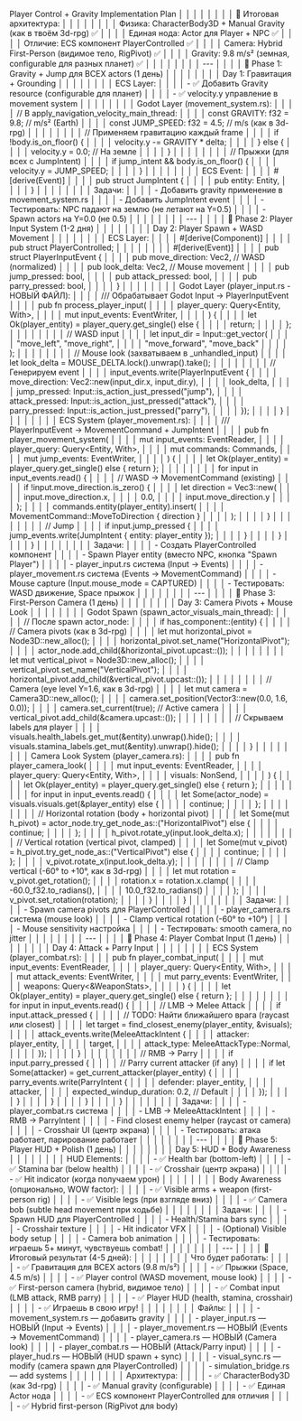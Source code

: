 Player Control + Gravity Implementation Plan                                                                                                                                                             │ │
│ │                                                                                                                                                                                                          │ │
│ │ 🎯 Итоговая архитектура:                                                                                                                                                                                 │ │
│ │                                                                                                                                                                                                          │ │
│ │ Физика: CharacterBody3D + Manual Gravity (как в твоём 3d-rpg) ✅                                                                                                                                          │ │
│ │ Единая нода: Actor для Player + NPC ✅                                                                                                                                                                    │ │
│ │ Отличие: ECS компонент PlayerControlled ✅                                                                                                                                                                │ │
│ │ Camera: Hybrid First-Person (видимое тело, RigPivot) ✅                                                                                                                                                   │ │
│ │ Gravity: 9.8 m/s² (земная, configurable для разных планет) ✅                                                                                                                                             │ │
│ │                                                                                                                                                                                                          │ │
│ │ ---                                                                                                                                                                                                      │ │
│ │ 📅 Phase 1: Gravity + Jump для ВСЕХ actors (1 день)                                                                                                                                                      │ │
│ │                                                                                                                                                                                                          │ │
│ │ Day 1: Гравитация + Grounding                                                                                                                                                                            │ │
│ │                                                                                                                                                                                                          │ │
│ │ ECS Layer:                                                                                                                                                                                               │ │
│ │ - ✅ Добавить Gravity resource (configurable для планет)                                                                                                                                                  │ │
│ │ - ✅ velocity.y управление в movement system                                                                                                                                                              │ │
│ │                                                                                                                                                                                                          │ │
│ │ Godot Layer (movement_system.rs):                                                                                                                                                                        │ │
│ │ // В apply_navigation_velocity_main_thread:                                                                                                                                                              │ │
│ │ const GRAVITY: f32 = 9.8; // m/s² (Earth)                                                                                                                                                                │ │
│ │ const JUMP_SPEED: f32 = 4.5; // m/s (как в 3d-rpg)                                                                                                                                                       │ │
│ │                                                                                                                                                                                                          │ │
│ │ // Применяем гравитацию каждый frame                                                                                                                                                                     │ │
│ │ if !body.is_on_floor() {                                                                                                                                                                                 │ │
│ │     velocity.y -= GRAVITY * delta;                                                                                                                                                                       │ │
│ │ } else {                                                                                                                                                                                                 │ │
│ │     velocity.y = 0.0; // На земле                                                                                                                                                                        │ │
│ │ }                                                                                                                                                                                                        │ │
│ │                                                                                                                                                                                                          │ │
│ │ // Прыжки (для всех с JumpIntent)                                                                                                                                                                        │ │
│ │ if jump_intent && body.is_on_floor() {                                                                                                                                                                   │ │
│ │     velocity.y = JUMP_SPEED;                                                                                                                                                                             │ │
│ │ }                                                                                                                                                                                                        │ │
│ │                                                                                                                                                                                                          │ │
│ │ ECS Event:                                                                                                                                                                                               │ │
│ │ #[derive(Event)]                                                                                                                                                                                         │ │
│ │ pub struct JumpIntent {                                                                                                                                                                                  │ │
│ │     pub entity: Entity,                                                                                                                                                                                  │ │
│ │ }                                                                                                                                                                                                        │ │
│ │                                                                                                                                                                                                          │ │
│ │ Задачи:                                                                                                                                                                                                  │ │
│ │ - Добавить gravity применение в movement_system.rs                                                                                                                                                       │ │
│ │ - Добавить JumpIntent event                                                                                                                                                                              │ │
│ │ - Тестировать: NPC падают на землю (не летают на Y=0.5)                                                                                                                                                  │ │
│ │ - Spawn actors на Y=0.0 (не 0.5)                                                                                                                                                                         │ │
│ │                                                                                                                                                                                                          │ │
│ │ ---                                                                                                                                                                                                      │ │
│ │ 📅 Phase 2: Player Input System (1-2 дня)                                                                                                                                                                │ │
│ │                                                                                                                                                                                                          │ │
│ │ Day 2: Player Spawn + WASD Movement                                                                                                                                                                      │ │
│ │                                                                                                                                                                                                          │ │
│ │ ECS Layer:                                                                                                                                                                                               │ │
│ │ #[derive(Component)]                                                                                                                                                                                     │ │
│ │ pub struct PlayerControlled;                                                                                                                                                                             │ │
│ │                                                                                                                                                                                                          │ │
│ │ #[derive(Event)]                                                                                                                                                                                         │ │
│ │ pub struct PlayerInputEvent {                                                                                                                                                                            │ │
│ │     pub move_direction: Vec2,      // WASD (normalized)                                                                                                                                                  │ │
│ │     pub look_delta: Vec2,           // Mouse movement                                                                                                                                                    │ │
│ │     pub jump_pressed: bool,                                                                                                                                                                              │ │
│ │     pub attack_pressed: bool,                                                                                                                                                                            │ │
│ │     pub parry_pressed: bool,                                                                                                                                                                             │ │
│ │ }                                                                                                                                                                                                        │ │
│ │                                                                                                                                                                                                          │ │
│ │ Godot Layer (player_input.rs - НОВЫЙ ФАЙЛ):                                                                                                                                                              │ │
│ │ /// Обрабатывает Godot Input → PlayerInputEvent                                                                                                                                                          │ │
│ │ pub fn process_player_input(                                                                                                                                                                             │ │
│ │     player_query: Query<Entity, With<PlayerControlled>>,                                                                                                                                                 │ │
│ │     mut input_events: EventWriter<PlayerInputEvent>,                                                                                                                                                     │ │
│ │ ) {                                                                                                                                                                                                      │ │
│ │     let Ok(player_entity) = player_query.get_single() else {                                                                                                                                             │ │
│ │         return;                                                                                                                                                                                          │ │
│ │     };                                                                                                                                                                                                   │ │
│ │                                                                                                                                                                                                          │ │
│ │     // WASD input                                                                                                                                                                                        │ │
│ │     let input_dir = Input::get_vector(                                                                                                                                                                   │ │
│ │         "move_left", "move_right",                                                                                                                                                                       │ │
│ │         "move_forward", "move_back"                                                                                                                                                                      │ │
│ │     );                                                                                                                                                                                                   │ │
│ │                                                                                                                                                                                                          │ │
│ │     // Mouse look (захватываем в _unhandled_input)                                                                                                                                                       │ │
│ │     let look_delta = MOUSE_DELTA.lock().unwrap().take();                                                                                                                                                 │ │
│ │                                                                                                                                                                                                          │ │
│ │     // Генерируем event                                                                                                                                                                                  │ │
│ │     input_events.write(PlayerInputEvent {                                                                                                                                                                │ │
│ │         move_direction: Vec2::new(input_dir.x, input_dir.y),                                                                                                                                             │ │
│ │         look_delta,                                                                                                                                                                                      │ │
│ │         jump_pressed: Input::is_action_just_pressed("jump"),                                                                                                                                             │ │
│ │         attack_pressed: Input::is_action_just_pressed("attack"),                                                                                                                                         │ │
│ │         parry_pressed: Input::is_action_just_pressed("parry"),                                                                                                                                           │ │
│ │     });                                                                                                                                                                                                  │ │
│ │ }                                                                                                                                                                                                        │ │
│ │                                                                                                                                                                                                          │ │
│ │ ECS System (player_movement.rs):                                                                                                                                                                         │ │
│ │ /// PlayerInputEvent → MovementCommand + JumpIntent                                                                                                                                                      │ │
│ │ pub fn player_movement_system(                                                                                                                                                                           │ │
│ │     mut input_events: EventReader<PlayerInputEvent>,                                                                                                                                                     │ │
│ │     player_query: Query<Entity, With<PlayerControlled>>,                                                                                                                                                 │ │
│ │     mut commands: Commands,                                                                                                                                                                              │ │
│ │     mut jump_events: EventWriter<JumpIntent>,                                                                                                                                                            │ │
│ │ ) {                                                                                                                                                                                                      │ │
│ │     let Ok(player_entity) = player_query.get_single() else { return };                                                                                                                                   │ │
│ │                                                                                                                                                                                                          │ │
│ │     for input in input_events.read() {                                                                                                                                                                   │ │
│ │         // WASD → MovementCommand (existing)                                                                                                                                                             │ │
│ │         if !input.move_direction.is_zero() {                                                                                                                                                             │ │
│ │             let direction = Vec3::new(                                                                                                                                                                   │ │
│ │                 input.move_direction.x,                                                                                                                                                                  │ │
│ │                 0.0,                                                                                                                                                                                     │ │
│ │                 input.move_direction.y                                                                                                                                                                   │ │
│ │             );                                                                                                                                                                                           │ │
│ │             commands.entity(player_entity).insert(                                                                                                                                                       │ │
│ │                 MovementCommand::MoveToDirection { direction }                                                                                                                                           │ │
│ │             );                                                                                                                                                                                           │ │
│ │         }                                                                                                                                                                                                │ │
│ │                                                                                                                                                                                                          │ │
│ │         // Jump                                                                                                                                                                                          │ │
│ │         if input.jump_pressed {                                                                                                                                                                          │ │
│ │             jump_events.write(JumpIntent { entity: player_entity });                                                                                                                                     │ │
│ │         }                                                                                                                                                                                                │ │
│ │     }                                                                                                                                                                                                    │ │
│ │ }                                                                                                                                                                                                        │ │
│ │                                                                                                                                                                                                          │ │
│ │ Задачи:                                                                                                                                                                                                  │ │
│ │ - Создать PlayerControlled компонент                                                                                                                                                                     │ │
│ │ - Spawn Player entity (вместо NPC, кнопка "Spawn Player")                                                                                                                                                │ │
│ │ - player_input.rs система (Input → Events)                                                                                                                                                               │ │
│ │ - player_movement.rs система (Events → MovementCommand)                                                                                                                                                  │ │
│ │ - Mouse capture (Input.mouse_mode = CAPTURED)                                                                                                                                                            │ │
│ │ - Тестировать: WASD движение, Space прыжок                                                                                                                                                               │ │
│ │                                                                                                                                                                                                          │ │
│ │ ---                                                                                                                                                                                                      │ │
│ │ 📅 Phase 3: First-Person Camera (1 день)                                                                                                                                                                 │ │
│ │                                                                                                                                                                                                          │ │
│ │ Day 3: Camera Pivots + Mouse Look                                                                                                                                                                        │ │
│ │                                                                                                                                                                                                          │ │
│ │ Godot Spawn (spawn_actor_visuals_main_thread):                                                                                                                                                           │ │
│ │ // После spawn actor_node:                                                                                                                                                                               │ │
│ │ if has_component::<PlayerControlled>(entity) {                                                                                                                                                           │ │
│ │     // Camera pivots (как в 3d-rpg)                                                                                                                                                                      │ │
│ │     let mut horizontal_pivot = Node3D::new_alloc();                                                                                                                                                      │ │
│ │     horizontal_pivot.set_name("HorizontalPivot");                                                                                                                                                        │ │
│ │     actor_node.add_child(&horizontal_pivot.upcast::<Node>());                                                                                                                                            │ │
│ │                                                                                                                                                                                                          │ │
│ │     let mut vertical_pivot = Node3D::new_alloc();                                                                                                                                                        │ │
│ │     vertical_pivot.set_name("VerticalPivot");                                                                                                                                                            │ │
│ │     horizontal_pivot.add_child(&vertical_pivot.upcast::<Node>());                                                                                                                                        │ │
│ │                                                                                                                                                                                                          │ │
│ │     // Camera (eye level Y=1.6, как в 3d-rpg)                                                                                                                                                            │ │
│ │     let mut camera = Camera3D::new_alloc();                                                                                                                                                              │ │
│ │     camera.set_position(Vector3::new(0.0, 1.6, 0.0));                                                                                                                                                    │ │
│ │     camera.set_current(true); // Active camera                                                                                                                                                           │ │
│ │     vertical_pivot.add_child(&camera.upcast::<Node>());                                                                                                                                                  │ │
│ │                                                                                                                                                                                                          │ │
│ │     // Скрываем labels для player                                                                                                                                                                        │ │
│ │     visuals.health_labels.get_mut(&entity).unwrap().hide();                                                                                                                                              │ │
│ │     visuals.stamina_labels.get_mut(&entity).unwrap().hide();                                                                                                                                             │ │
│ │ }                                                                                                                                                                                                        │ │
│ │                                                                                                                                                                                                          │ │
│ │ Camera Look System (player_camera.rs):                                                                                                                                                                   │ │
│ │ pub fn player_camera_look(                                                                                                                                                                               │ │
│ │     mut input_events: EventReader<PlayerInputEvent>,                                                                                                                                                     │ │
│ │     player_query: Query<Entity, With<PlayerControlled>>,                                                                                                                                                 │ │
│ │     visuals: NonSend<VisualRegistry>,                                                                                                                                                                    │ │
│ │ ) {                                                                                                                                                                                                      │ │
│ │     let Ok(player_entity) = player_query.get_single() else { return };                                                                                                                                   │ │
│ │                                                                                                                                                                                                          │ │
│ │     for input in input_events.read() {                                                                                                                                                                   │ │
│ │         let Some(actor_node) = visuals.visuals.get(&player_entity) else {                                                                                                                                │ │
│ │             continue;                                                                                                                                                                                    │ │
│ │         };                                                                                                                                                                                               │ │
│ │                                                                                                                                                                                                          │ │
│ │         // Horizontal rotation (body + horizontal pivot)                                                                                                                                                 │ │
│ │         let Some(mut h_pivot) = actor_node.try_get_node_as::<Node3D>("HorizontalPivot") else {                                                                                                           │ │
│ │             continue;                                                                                                                                                                                    │ │
│ │         };                                                                                                                                                                                               │ │
│ │         h_pivot.rotate_y(input.look_delta.x);                                                                                                                                                            │ │
│ │                                                                                                                                                                                                          │ │
│ │         // Vertical rotation (vertical pivot, clamped)                                                                                                                                                   │ │
│ │         let Some(mut v_pivot) = h_pivot.try_get_node_as::<Node3D>("VerticalPivot") else {                                                                                                                │ │
│ │             continue;                                                                                                                                                                                    │ │
│ │         };                                                                                                                                                                                               │ │
│ │         v_pivot.rotate_x(input.look_delta.y);                                                                                                                                                            │ │
│ │                                                                                                                                                                                                          │ │
│ │         // Clamp vertical (-60° to +10°, как в 3d-rpg)                                                                                                                                                   │ │
│ │         let mut rotation = v_pivot.get_rotation();                                                                                                                                                       │ │
│ │         rotation.x = rotation.x.clamp(                                                                                                                                                                   │ │
│ │             -60.0_f32.to_radians(),                                                                                                                                                                      │ │
│ │             10.0_f32.to_radians()                                                                                                                                                                        │ │
│ │         );                                                                                                                                                                                               │ │
│ │         v_pivot.set_rotation(rotation);                                                                                                                                                                  │ │
│ │     }                                                                                                                                                                                                    │ │
│ │ }                                                                                                                                                                                                        │ │
│ │                                                                                                                                                                                                          │ │
│ │ Задачи:                                                                                                                                                                                                  │ │
│ │ - Spawn camera pivots для PlayerControlled                                                                                                                                                               │ │
│ │ - player_camera.rs система (mouse look)                                                                                                                                                                  │ │
│ │ - Clamp vertical rotation (-60° to +10°)                                                                                                                                                                 │ │
│ │ - Mouse sensitivity настройка                                                                                                                                                                            │ │
│ │ - Тестировать: smooth camera, no jitter                                                                                                                                                                  │ │
│ │                                                                                                                                                                                                          │ │
│ │ ---                                                                                                                                                                                                      │ │
│ │ 📅 Phase 4: Player Combat Input (1 день)                                                                                                                                                                 │ │
│ │                                                                                                                                                                                                          │ │
│ │ Day 4: Attack + Parry Input                                                                                                                                                                              │ │
│ │                                                                                                                                                                                                          │ │
│ │ ECS System (player_combat.rs):                                                                                                                                                                           │ │
│ │ pub fn player_combat_input(                                                                                                                                                                              │ │
│ │     mut input_events: EventReader<PlayerInputEvent>,                                                                                                                                                     │ │
│ │     player_query: Query<Entity, With<PlayerControlled>>,                                                                                                                                                 │ │
│ │     mut attack_events: EventWriter<MeleeAttackIntent>,                                                                                                                                                   │ │
│ │     mut parry_events: EventWriter<ParryIntent>,                                                                                                                                                          │ │
│ │     weapons: Query<&WeaponStats>,                                                                                                                                                                        │ │
│ │ ) {                                                                                                                                                                                                      │ │
│ │     let Ok(player_entity) = player_query.get_single() else { return };                                                                                                                                   │ │
│ │                                                                                                                                                                                                          │ │
│ │     for input in input_events.read() {                                                                                                                                                                   │ │
│ │         // LMB → Melee Attack                                                                                                                                                                            │ │
│ │         if input.attack_pressed {                                                                                                                                                                        │ │
│ │             // TODO: Найти ближайшего врага (raycast или closest)                                                                                                                                        │ │
│ │             let target = find_closest_enemy(player_entity, &visuals);                                                                                                                                    │ │
│ │             attack_events.write(MeleeAttackIntent {                                                                                                                                                      │ │
│ │                 attacker: player_entity,                                                                                                                                                                 │ │
│ │                 target,                                                                                                                                                                                  │ │
│ │                 attack_type: MeleeAttackType::Normal,                                                                                                                                                    │ │
│ │             });                                                                                                                                                                                          │ │
│ │         }                                                                                                                                                                                                │ │
│ │                                                                                                                                                                                                          │ │
│ │         // RMB → Parry                                                                                                                                                                                   │ │
│ │         if input.parry_pressed {                                                                                                                                                                         │ │
│ │             // Parry current attacker (if any)                                                                                                                                                           │ │
│ │             if let Some(attacker) = get_current_attacker(player_entity) {                                                                                                                                │ │
│ │                 parry_events.write(ParryIntent {                                                                                                                                                         │ │
│ │                     defender: player_entity,                                                                                                                                                             │ │
│ │                     attacker,                                                                                                                                                                            │ │
│ │                     expected_windup_duration: 0.2, // Default                                                                                                                                            │ │
│ │                 });                                                                                                                                                                                      │ │
│ │             }                                                                                                                                                                                            │ │
│ │         }                                                                                                                                                                                                │ │
│ │     }                                                                                                                                                                                                    │ │
│ │ }                                                                                                                                                                                                        │ │
│ │                                                                                                                                                                                                          │ │
│ │ Задачи:                                                                                                                                                                                                  │ │
│ │ - player_combat.rs система                                                                                                                                                                               │ │
│ │ - LMB → MeleeAttackIntent                                                                                                                                                                                │ │
│ │ - RMB → ParryIntent                                                                                                                                                                                      │ │
│ │ - Find closest enemy helper (raycast от camera)                                                                                                                                                          │ │
│ │ - Crosshair UI (центр экрана)                                                                                                                                                                            │ │
│ │ - Тестировать: атака работает, парирование работает                                                                                                                                                      │ │
│ │                                                                                                                                                                                                          │ │
│ │ ---                                                                                                                                                                                                      │ │
│ │ 📅 Phase 5: Player HUD + Polish (1 день)                                                                                                                                                                 │ │
│ │                                                                                                                                                                                                          │ │
│ │ Day 5: HUD + Body Awareness                                                                                                                                                                              │ │
│ │                                                                                                                                                                                                          │ │
│ │ HUD Elements:                                                                                                                                                                                            │ │
│ │ - ✅ Health bar (bottom-left)                                                                                                                                                                             │ │
│ │ - ✅ Stamina bar (below health)                                                                                                                                                                           │ │
│ │ - ✅ Crosshair (центр экрана)                                                                                                                                                                             │ │
│ │ - ✅ Hit indicator (когда получаем урон)                                                                                                                                                                  │ │
│ │                                                                                                                                                                                                          │ │
│ │ Body Awareness (опционально, WOW factor):                                                                                                                                                                │ │
│ │ - ✅ Visible arms + weapon (first-person rig)                                                                                                                                                             │ │
│ │ - ✅ Visible legs (при взгляде вниз)                                                                                                                                                                      │ │
│ │ - ✅ Camera bob (subtle head movement при ходьбе)                                                                                                                                                         │ │
│ │                                                                                                                                                                                                          │ │
│ │ Задачи:                                                                                                                                                                                                  │ │
│ │ - Spawn HUD для PlayerControlled                                                                                                                                                                         │ │
│ │ - Health/Stamina bars sync                                                                                                                                                                               │ │
│ │ - Crosshair texture                                                                                                                                                                                      │ │
│ │ - Hit indicator VFX                                                                                                                                                                                      │ │
│ │ - (Optional) Visible body setup                                                                                                                                                                          │ │
│ │ - Camera bob animation                                                                                                                                                                                   │ │
│ │ - Тестировать: играешь 5+ минут, чувствуешь combat!                                                                                                                                                      │ │
│ │                                                                                                                                                                                                          │ │
│ │ ---                                                                                                                                                                                                      │ │
│ │ 🎯 Итоговый результат (4-5 дней):                                                                                                                                                                        │ │
│ │                                                                                                                                                                                                          │ │
│ │ Что будет работать:                                                                                                                                                                                      │ │
│ │ - ✅ Гравитация для ВСЕХ actors (9.8 m/s²)                                                                                                                                                                │ │
│ │ - ✅ Прыжки (Space, 4.5 m/s)                                                                                                                                                                              │ │
│ │ - ✅ Player control (WASD movement, mouse look)                                                                                                                                                           │ │
│ │ - ✅ First-person camera (hybrid, видимое тело)                                                                                                                                                           │ │
│ │ - ✅ Combat input (LMB attack, RMB parry)                                                                                                                                                                 │ │
│ │ - ✅ Player HUD (health, stamina, crosshair)                                                                                                                                                              │ │
│ │ - ✅ Играешь в свою игру!                                                                                                                                                                                 │ │
│ │                                                                                                                                                                                                          │ │
│ │ Файлы:                                                                                                                                                                                                   │ │
│ │ - movement_system.rs — добавить gravity                                                                                                                                                                  │ │
│ │ - player_input.rs — НОВЫЙ (Input → Events)                                                                                                                                                               │ │
│ │ - player_movement.rs — НОВЫЙ (Events → MovementCommand)                                                                                                                                                  │ │
│ │ - player_camera.rs — НОВЫЙ (Camera look)                                                                                                                                                                 │ │
│ │ - player_combat.rs — НОВЫЙ (Attack/Parry input)                                                                                                                                                          │ │
│ │ - player_hud.rs — НОВЫЙ (HUD spawn + sync)                                                                                                                                                               │ │
│ │ - visual_sync.rs — modify (camera spawn для PlayerControlled)                                                                                                                                            │ │
│ │ - simulation_bridge.rs — add systems                                                                                                                                                                     │ │
│ │                                                                                                                                                                                                          │ │
│ │ Архитектура:                                                                                                                                                                                             │ │
│ │ - ✅ CharacterBody3D (как 3d-rpg)                                                                                                                                                                         │ │
│ │ - ✅ Manual gravity (configurable)                                                                                                                                                                        │ │
│ │ - ✅ Единая Actor нода                                                                                                                                                                                    │ │
│ │ - ✅ ECS компонент PlayerControlled для отличия                                                                                                                                                           │ │
│ │ - ✅ Hybrid first-person (RigPivot для body)       
